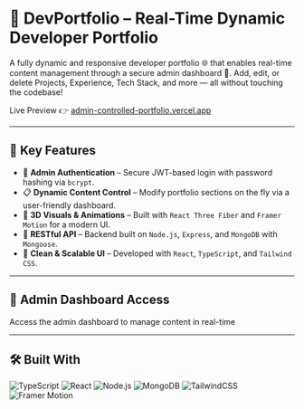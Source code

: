 # 🚀 DevPortfolio – Real-Time Dynamic Developer Portfolio

A fully dynamic and responsive developer portfolio 🌐 that enables real-time content management through a secure admin dashboard 🔐. Add, edit, or delete Projects, Experience, Tech Stack, and more — all without touching the codebase!

Live Preview 👉 [admin-controlled-portfolio.vercel.app](https://admin-controlled-portfolio.vercel.app)

---

## 🔧 Key Features

- 🔐 **Admin Authentication** – Secure JWT-based login with password hashing via `bcrypt`.
- 📋 **Dynamic Content Control** – Modify portfolio sections on the fly via a user-friendly dashboard.
- 🎨 **3D Visuals & Animations** – Built with `React Three Fiber` and `Framer Motion` for a modern UI.
- 🧩 **RESTful API** – Backend built on `Node.js`, `Express`, and `MongoDB` with `Mongoose`.
- 💅 **Clean & Scalable UI** – Developed with `React`, `TypeScript`, and `Tailwind CSS`.

---

## 🔐 Admin Dashboard Access

Access the admin dashboard to manage content in real-time

---

## 🛠️ Built With

![TypeScript](https://img.shields.io/badge/Frontend-TypeScript-blue?logo=typescript)
![React](https://img.shields.io/badge/Framework-React-61DAFB?logo=react)
![Node.js](https://img.shields.io/badge/Backend-Node.js-green?logo=node.js)
![MongoDB](https://img.shields.io/badge/Database-MongoDB-brightgreen?logo=mongodb)
![TailwindCSS](https://img.shields.io/badge/UI-TailwindCSS-38b2ac?logo=tailwind-css)
![Framer Motion](https://img.shields.io/badge/Animation-Framer--Motion-EC5286?logo=framer)



